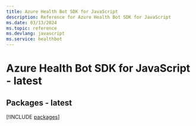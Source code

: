 ```yaml
---
title: Azure Health Bot SDK for JavaScript
description: Reference for Azure Health Bot SDK for JavaScript
ms.date: 03/13/2024
ms.topic: reference
ms.devlang: javascript
ms.service: healthbot
---
```

# Azure Health Bot SDK for JavaScript - latest
## Packages - latest
[!INCLUDE [packages](health-bot-index.md)]
